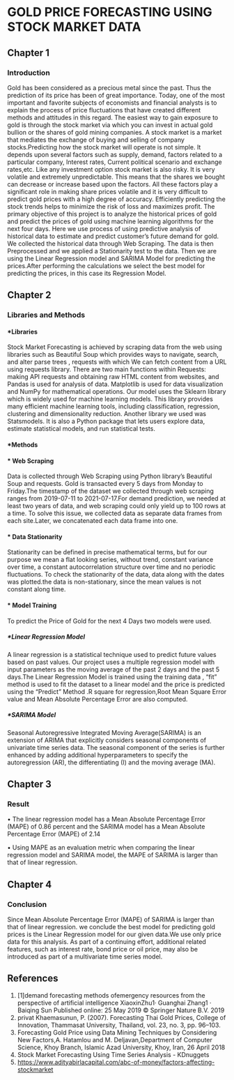 #                                                                   GOLD PRICE FORECASTING USING STOCK MARKET DATA

## Chapter 1

### Introduction

Gold has been considered as a precious metal since the past. Thus the prediction of its price has been of great importance. Today, one of the most important and favorite subjects of economists and financial analysts is to explain the process of price fluctuations that have created different methods and attitudes in this regard. The easiest way to gain exposure to gold is through the stock market via which you can invest in actual gold bullion or the shares of gold mining companies. A stock market is a market that mediates the exchange of buying and selling of company stocks.Predicting how the stock market will operate is not simple. It depends upon several factors such as supply, demand, factors related to a particular company, Interest rates, Current political scenario and exchange rates,etc. Like any investment option stock market is also risky. It is very volatile and extremely unpredictable. This means that the shares we bought can decrease or increase based upon the factors. All these factors play a significant role in making share prices volatile and it is very difficult to predict gold prices with a high degree of accuracy. Efficiently predicting the stock trends helps to minimize the risk of loss and maximizes profit.
The primary objective of this project is to analyze the historical prices of gold and predict the prices of gold using machine learning algorithms for the next four days. Here we use process of using predictive analysis of historical data to estimate and predict customer’s future demand for gold. We collected the historical data through Web Scraping. The data is then Preprocessed and we applied a Stationarity test to the data. Then we are using the Linear Regression model and SARIMA Model for predicting the prices.After performing the calculations we select the best model for predicting the prices, in this case its Regression Model.

## Chapter 2

### Libraries and Methods

#### *Libraries

Stock Market Forecasting is achieved by scraping data from the web using libraries such as Beautiful Soup which provides ways to navigate, search, and alter parse trees , requests with which We can fetch content from a URL using requests library. There are two main functions within Requests: making API requests and obtaining raw HTML content from websites, and Pandas is used for analysis of data.
Matplotlib is used for data visualization and NumPy for mathematical operations. Our model uses the Sklearn library which is widely used for machine learning models. This library provides many efficient machine learning tools, including classification, regression, clustering and dimensionality reduction. Another library we used was Statsmodels. It is also a Python package that lets users explore data, estimate statistical models, and run statistical tests.

#### *Methods

#### * Web Scraping
Data is collected through Web Scraping using Python library’s Beautiful Soup and requests. Gold is transacted every 5 days from Monday to Friday.The timestamp of the dataset we collected through web scraping ranges from 2019-07-11 to 2021-07-17.For demand prediction, we needed at least two years of data, and web scraping could only yield up to 100 rows at a time. To solve this issue, we collected data as separate data frames from each site.Later, we concatenated each data frame into one.

#### * Data Stationarity

Stationarity can be defined in precise mathematical terms, but for our purpose we mean a flat looking series, without trend, constant variance over time, a constant autocorrelation structure over time and no periodic fluctuations. To check the stationarity of the data, data along with the dates was plotted.the data is non-stationary, since the mean values is not constant along time.

#### * Model Training

To predict the Price of Gold for the next 4 Days two models were used.

#####  *Linear Regression Model

A linear regression is a statistical technique used to predict future values based on past values. Our project uses a multiple regression model with input parameters as the moving average of the past 2 days and the past 5 days.The Linear Regression Model is trained using the training data , “fit” method is used to fit the dataset to a linear model and the price is predicted using the “Predict” Method .R square for regression,Root Mean Square Error value and Mean Absolute Percentage Error are also computed.

#####  *SARIMA Model

Seasonal Autoregressive Integrated Moving Average(SARIMA) is an extension of ARIMA that explicitly considers seasonal components of univariate time series data. The seasonal component of the series is further enhanced by adding additional hyperparameters to specify the autoregression (AR), the differentiating (I) and the moving average (MA).

## Chapter 3 

### Result

• The linear regression model has a Mean Absolute Percentage Error (MAPE) of 0.86 percent and the SARIMA model has a Mean Absolute Percentage Error (MAPE) of 2.14

• Using MAPE as an evaluation metric when comparing the linear regression model and SARIMA model, the MAPE of SARIMA is larger than that of linear regression.

## Chapter 4

### Conclusion

Since Mean Absolute Percentage Error (MAPE) of SARIMA is larger than that of linear regression. we conclude the best model for predicting gold prices is the Linear Regression model for our given data.We use only price data for this analysis. As part of a continuing effort, additional related features, such as interest rate, bond price or oil price, may also be introduced as part of a multivariate time series model.

## References

1. [1]demand forecasting methods ofemergency resources from the perspective of artificial intelligence XiaoxinZhu1· Guanghai Zhang1 · Baiqing Sun Published online: 25 May 2019 © Springer Nature B.V. 2019
2. privat Khaemasunun, P. (2007). Forecasting Thai Gold Prices, College of Innovation, Thammasat University, Thailand, vol. 23, no. 3, pp. 96–103.
3. Forecasting Gold Price using Data Mining Techniques by Considering New Factors,A. Hatamlou and M. Deljavan,Department of Computer Science, Khoy Branch, Islamic Azad University, Khoy, Iran, 26 April 2018
4. Stock Market Forecasting Using Time Series Analysis - KDnuggets
5. https://www.adityabirlacapital.com/abc-of-money/factors-affecting-stockmarket

